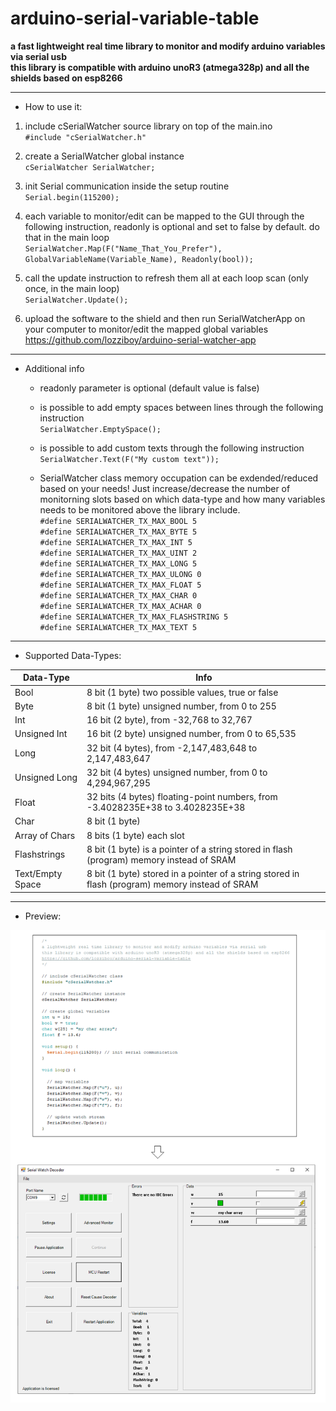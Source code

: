 # arduino-serial-variable-table
**a fast lightweight real time library to monitor and modify arduino variables via serial usb  
this library is compatible with arduino unoR3 (atmega328p) and all the shields based on esp8266**
      
___
* How to use it:

 1. include cSerialWatcher source library on top of the main.ino  
     `#include "cSerialWatcher.h"`
      
 2. create a SerialWatcher global instance  
     `cSerialWatcher SerialWatcher;`

 3. init Serial communication inside the setup routine  
     `Serial.begin(115200);`
     
 4. each variable to monitor/edit can be mapped to the GUI through the following instruction, readonly is optional and set to false by default. do that in the main loop  
	   `SerialWatcher.Map(F("Name_That_You_Prefer"), GlobalVariableName(Variable_Name), Readonly(bool));`
       
 5. call the update instruction to refresh them all at each loop scan (only once, in the main loop)  
	   `SerialWatcher.Update();`

 6. upload the software to the shield and then run SerialWatcherApp on your computer to monitor/edit the mapped global variables  
        https://github.com/lozziboy/arduino-serial-watcher-app  
      
___
* Additional info
	   
   * readonly parameter is optional (default value is false)
	   
   * is possible to add empty spaces between lines through the following instruction  
        `SerialWatcher.EmptySpace();`

   * is possible to add custom texts through the following instruction  
        `SerialWatcher.Text(F("My custom text"));`

   * SerialWatcher class memory occupation can be exdended/reduced based on your needs!
      Just increase/decrease the number of monitorning slots based on which data-type and how many variables needs to be monitored above the library include.  
      `#define SERIALWATCHER_TX_MAX_BOOL 5`  
      `#define SERIALWATCHER_TX_MAX_BYTE 5`  
      `#define SERIALWATCHER_TX_MAX_INT 5`  
      `#define SERIALWATCHER_TX_MAX_UINT 2`  
      `#define SERIALWATCHER_TX_MAX_LONG 5`  
      `#define SERIALWATCHER_TX_MAX_ULONG 0`  
      `#define SERIALWATCHER_TX_MAX_FLOAT 5`  
      `#define SERIALWATCHER_TX_MAX_CHAR 0`  
      `#define SERIALWATCHER_TX_MAX_ACHAR 0`  
      `#define SERIALWATCHER_TX_MAX_FLASHSTRING 5`  
      `#define SERIALWATCHER_TX_MAX_TEXT 5`  
      
___
* Supported Data-Types:

Data-Type | Info
------------ | -------------
Bool | 8 bit (1 byte) two possible values, true or false
Byte | 8 bit (1 byte) unsigned number, from 0 to 255          
Int | 16 bit (2 byte), from -32,768 to 32,767
Unsigned Int | 16 bit (2 byte) unsigned number, from 0 to 65,535
Long | 32 bit (4 bytes), from -2,147,483,648 to 2,147,483,647
Unsigned Long | 32 bit (4 bytes) unsigned number, from 0 to 4,294,967,295
Float | 32 bits (4 bytes) floating-point numbers, from -3.4028235E+38 to 3.4028235E+38
Char  | 8 bit (1 byte)
Array of Chars | 8 bits (1 byte) each slot
Flashstrings | 8 bit (1 byte) is a pointer of a string stored in flash (program) memory instead of SRAM
Text/Empty Space | 8 bit (1 byte) stored in a pointer of a string stored in flash (program) memory instead of SRAM  
      
___
* Preview:  

![Example](https://github.com/lozziboy/arduino-serial-variable-table/blob/main/docs/Example1.PNG)  


